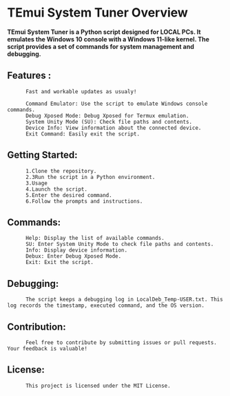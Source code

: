 # TEmui System Tuner Overview
**TEmui System Tuner is a Python script designed for LOCAL PCs. It emulates the Windows 10 console with a Windows 11-like kernel. The script provides a set of commands for system management and debugging.**

## Features :
          Fast and workable updates as usualy!
          
          Command Emulator: Use the script to emulate Windows console commands.
          Debug Xposed Mode: Debug Xposed for Termux emulation.
          System Unity Mode (SU): Check file paths and contents.
          Device Info: View information about the connected device.
          Exit Command: Easily exit the script.

## Getting Started:
          1.Clone the repository.
          2.3Run the script in a Python environment.
          3.Usage
          4.Launch the script.
          5.Enter the desired command.
          6.Follow the prompts and instructions.
## Commands:
          Help: Display the list of available commands.
          SU: Enter System Unity Mode to check file paths and contents.
          Info: Display device information.
          Debux: Enter Debug Xposed Mode.
          Exit: Exit the script.
          
## Debugging:
          The script keeps a debugging log in LocalDeb_Temp-USER.txt. This log records the timestamp, executed command, and the OS version.

## Contribution:
          Feel free to contribute by submitting issues or pull requests. Your feedback is valuable!

## License:
          This project is licensed under the MIT License.
